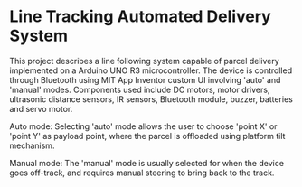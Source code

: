 # Line Tracking Automated Delivery System

This project describes a line following system capable of parcel delivery implemented on a Arduino UNO R3 microcontroller. The device is controlled through Bluetooth using MIT App Inventor custom UI involving 'auto' and 'manual' modes. Components used include DC motors, motor drivers, ultrasonic distance sensors, IR sensors, Bluetooth module, buzzer, batteries and servo motor.

Auto mode: 
Selecting 'auto' mode allows the user to choose 'point X' or 'point Y' as payload point, where the parcel is offloaded using platform tilt mechanism. 

Manual mode:
The 'manual' mode is usually selected for when the device goes off-track, and requires manual steering to bring back to the track.
